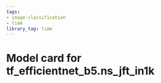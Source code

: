```yaml
---
tags:
- image-classification
- timm
library_tag: timm
---
```

# Model card for tf_efficientnet_b5.ns_jft_in1k